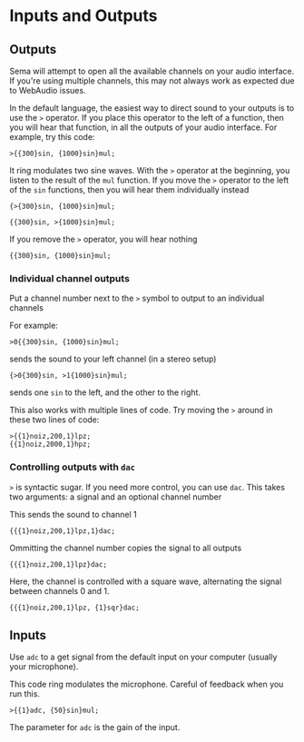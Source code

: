 # Inputs and Outputs

## Outputs

Sema will attempt to open all the available channels on your audio interface. If you're using multiple channels, this may not always work as expected due to WebAudio issues.

In the default language, the easiest way to direct sound to your outputs is to use the ```>``` operator.  If you place this operator to the left of a function, then you will hear that function, in all the outputs of your audio interface. For example, try this code:

```
>{{300}sin, {1000}sin}mul;
```

It ring modulates two sine waves.  With the ```>``` operator at the beginning, you listen to the result of the ```mul``` function.  If you move the ```>``` operator to the left of the ```sin``` functions, then you will hear them individually instead


```
{>{300}sin, {1000}sin}mul;
```

```
{{300}sin, >{1000}sin}mul;
```

If you remove the ```>``` operator, you will hear nothing

```
{{300}sin, {1000}sin}mul;
```

### Individual channel outputs

Put a channel number next to the ```>``` symbol to output to an individual channels

For example:
```
>0{{300}sin, {1000}sin}mul;
```

sends the sound to your left channel (in a stereo setup)


```
{>0{300}sin, >1{1000}sin}mul;
```

sends one ```sin``` to the left, and the other to the right.


This also works with multiple lines of code. Try moving the ```>``` around in these two lines of code:

```
>{{1}noiz,200,1}lpz;
{{1}noiz,2000,1}hpz;
```

### Controlling outputs with ```dac```

```>``` is syntactic sugar. If you need more control, you can use ```dac```. This takes two arguments: a signal and an optional channel number

This sends the sound to channel 1
```
{{{1}noiz,200,1}lpz,1}dac;

```

Ommitting the channel number copies the signal to all outputs
```
{{{1}noiz,200,1}lpz}dac;

```

Here, the channel is controlled with a square wave, alternating the signal between channels 0 and 1.

```
{{{1}noiz,200,1}lpz, {1}sqr}dac;
```

## Inputs

Use ```adc``` to a get signal from the default input on your computer (usually your microphone).

This code ring modulates the microphone.  Careful of feedback when you run this.
```
>{{1}adc, {50}sin}mul;
```

The parameter for ```adc``` is the gain of the input.
